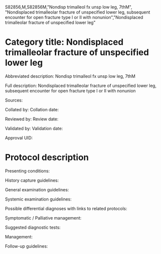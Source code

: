 S82856,M,S82856M,"Nondisp trimalleol fx unsp low leg, 7thM", "Nondisplaced trimalleolar fracture of unspecified lower leg, subsequent encounter for open fracture type I or II with nonunion","Nondisplaced trimalleolar fracture of unspecified lower leg"
# Category title: Nondisplaced trimalleolar fracture of unspecified lower leg

Abbreviated description: Nondisp trimalleol fx unsp low leg, 7thM

Full description: Nondisplaced trimalleolar fracture of unspecified lower leg, subsequent encounter for open fracture type I or II with nonunion

Sources:

Collated by:
Collation date:

Reviewed by:
Review date:

Validated by:
Validation date:

Approval UID:

# Protocol description

Presenting conditions:

History capture guidelines:

General examination guidelines:

Systemic examination guidelines:

Possible differential diagnoses with links to related protocols:

Symptomatic / Palliative management:

Suggested diagnostic tests:

Management:

Follow-up guidelines:
